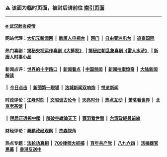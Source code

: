 ### ⚠️ 该面为临时页面，被封后请前往 [索引页面](../link4.md)

---

#### [🔥 武汉肺炎疫情](http://64.225.112.61:10000/videos/corona/)

#### 网站代理：[大纪元新闻网](http://64.225.112.61:10080/gb/) &nbsp;|&nbsp; [新唐人电视台](http://64.225.112.61:8808/gb/) &nbsp;|&nbsp; [网门](http://64.225.112.61:11000/) &nbsp;|&nbsp; [自由亚洲电台](http://64.225.112.61:9800/mandarin/) &nbsp;|&nbsp; [追查国际](http://64.225.112.61:10010/)

#### 热门喜剧：[揭秘央视运作喜剧《大裤衩》](http://64.225.112.61:10000/videos/res/big-shorts/) &nbsp;|&nbsp;[揭秘红朝乱象喜剧《雷人水浒》](http://64.225.112.61:10000/videos/res/OutlawsOfMarsh/) &nbsp;|&nbsp;[新唐人时事小品](http://64.225.112.61:10000/videos/res/comedy/)

#### 新闻点评：[世界的十字路口](http://64.225.112.61/tanghao/) &nbsp;|&nbsp; [新闻看点](http://64.225.112.61/news-insight/) &nbsp;|&nbsp;[中国禁闻](http://64.225.112.61/ntdtv-news/) &nbsp;|&nbsp; [新闻拍案惊奇](http://64.225.112.61/dayu/) &nbsp;|&nbsp; [大陆新闻解读](http://64.225.112.61/ntdtv-comedy/)
####   &nbsp;|&nbsp;  [今日点击](http://64.225.112.61/news-click/)  &nbsp;|&nbsp; [新聞第一現場](http://64.225.112.61/primary-scene/) &nbsp;|&nbsp; [洛城新闻双响炮](http://64.225.112.61/la-news/) &nbsp;|&nbsp; [悦览新闻](http://64.225.112.61/dingyue/)

#### 时政评论：[江峰时刻](http://64.225.112.61/today-in-history/) &nbsp;|&nbsp; [文昭谈古论今](http://64.225.112.61/wenzhao/) &nbsp;|&nbsp; [天亮时分](http://64.225.112.61/tianliang/) &nbsp;|&nbsp; [热点互动](http://64.225.112.61/ntdtv-rdhd/) &nbsp;|&nbsp; [萧茗看世界](http://64.225.112.61/simonegao/) &nbsp;|&nbsp; [北京老茶馆](http://64.225.112.61/teahouse/)  &nbsp;|&nbsp;  
####   &nbsp;|&nbsp;  [明居正透視中國](http://64.225.112.61/decoding-china/)  &nbsp;|&nbsp; [陳破空縱論天下](http://64.225.112.61/pokong/)  &nbsp;|&nbsp; [薇羽看世間](http://64.225.112.61/weiyu/)  &nbsp;|&nbsp; [台湾政經最前線](http://64.225.112.61/taiwan/)   

#### 财经评论：[秦鹏政经观察](http://64.225.112.61/qinpeng/) &nbsp;|&nbsp; [杰森視角 ](http://64.225.112.61/jason/)

#### 热点专题：[法轮功真相](http://64.225.112.61:10000/videos/truth.html) &nbsp;|&nbsp; [709律师大抓捕](http://64.225.112.61:10000/videos/709/) &nbsp;|&nbsp; [百年共产党](http://64.225.112.61:10000/videos/ccp.html) &nbsp;|&nbsp; [八九六四](http://64.225.112.61:10000/videos/88/)  &nbsp;|&nbsp; [活摘器官黑幕](http://64.225.112.61:10000/videos/res/Organs/)  &nbsp;|&nbsp; [香港反送中](http://64.225.112.61:10000/videos/res/hk/) 

<img src='http://gfw-breaker.win/link4.md' width='0px' height='0px'/>

